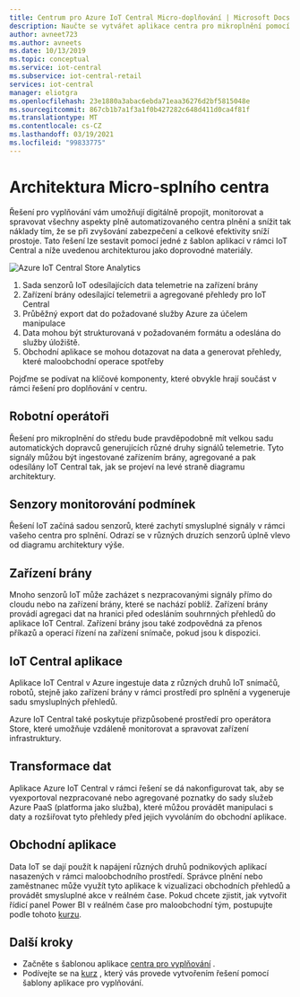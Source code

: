 ```yaml
---
title: Centrum pro Azure IoT Central Micro-doplňování | Microsoft Docs
description: Naučte se vytvářet aplikace centra pro mikroplnění pomocí naší šablony aplikace pro vyřizování softwaru v IoT Central
author: avneet723
ms.author: avneets
ms.date: 10/13/2019
ms.topic: conceptual
ms.service: iot-central
ms.subservice: iot-central-retail
services: iot-central
manager: eliotgra
ms.openlocfilehash: 23e1880a3abac6ebda71eaa36276d2bf5815048e
ms.sourcegitcommit: 867cb1b7a1f3a1f0b427282c648d411d0ca4f81f
ms.translationtype: MT
ms.contentlocale: cs-CZ
ms.lasthandoff: 03/19/2021
ms.locfileid: "99833775"
---
```

# <a name="micro-fulfillment-center-architecture"></a>Architektura Micro-splního centra

Řešení pro vyplňování vám umožňují digitálně propojit, monitorovat a spravovat všechny aspekty plně automatizovaného centra plnění a snížit tak náklady tím, že se při zvyšování zabezpečení a celkové efektivity sníží prostoje. Tato řešení lze sestavit pomocí jedné z šablon aplikací v rámci IoT Central a níže uvedenou architekturou jako doprovodné materiály.

![Azure IoT Central Store Analytics](./media/architecture/micro-fulfillment-center-architecture-frame.png)

1. Sada senzorů IoT odesílajících data telemetrie na zařízení brány
2. Zařízení brány odesílající telemetrii a agregované přehledy pro IoT Central
3. Průběžný export dat do požadované služby Azure za účelem manipulace
4. Data mohou být strukturovaná v požadovaném formátu a odeslána do služby úložiště.
5. Obchodní aplikace se mohou dotazovat na data a generovat přehledy, které maloobchodní operace spotřeby
 
Pojďme se podívat na klíčové komponenty, které obvykle hrají součást v rámci řešení pro doplňování v centru.

## <a name="robotic-carriers"></a>Robotní operátoři

Řešení pro mikroplnění do středu bude pravděpodobně mít velkou sadu automatických dopravců generujících různé druhy signálů telemetrie. Tyto signály můžou být ingestované zařízením brány, agregované a pak odesílány IoT Central tak, jak se projeví na levé straně diagramu architektury.  

## <a name="condition-monitoring-sensors"></a>Senzory monitorování podmínek

Řešení IoT začíná sadou senzorů, které zachytí smysluplné signály v rámci vašeho centra pro splnění. Odrazí se v různých druzích senzorů úplně vlevo od diagramu architektury výše.

## <a name="gateway-devices"></a>Zařízení brány

Mnoho senzorů IoT může zacházet s nezpracovanými signály přímo do cloudu nebo na zařízení brány, které se nachází poblíž. Zařízení brány provádí agregaci dat na hranici před odesláním souhrnných přehledů do aplikace IoT Central. Zařízení brány jsou také zodpovědná za přenos příkazů a operací řízení na zařízení snímače, pokud jsou k dispozici. 

## <a name="iot-central-application"></a>IoT Central aplikace

Aplikace IoT Central v Azure ingestuje data z různých druhů IoT snímačů, robotů, stejně jako zařízení brány v rámci prostředí pro splnění a vygeneruje sadu smysluplných přehledů.

Azure IoT Central také poskytuje přizpůsobené prostředí pro operátora Store, které umožňuje vzdáleně monitorovat a spravovat zařízení infrastruktury.

## <a name="data-transform"></a>Transformace dat
Aplikace Azure IoT Central v rámci řešení se dá nakonfigurovat tak, aby se vyexportoval nezpracované nebo agregované poznatky do sady služeb Azure PaaS (platforma jako služba), které můžou provádět manipulaci s daty a rozšiřovat tyto přehledy před jejich vyvoláním do obchodní aplikace. 

## <a name="business-application"></a>Obchodní aplikace
Data IoT se dají použít k napájení různých druhů podnikových aplikací nasazených v rámci maloobchodního prostředí. Správce plnění nebo zaměstnanec může využít tyto aplikace k vizualizaci obchodních přehledů a provádět smysluplné akce v reálném čase. Pokud chcete zjistit, jak vytvořit řídicí panel Power BI v reálném čase pro maloobchodní tým, postupujte podle tohoto [kurzu](./tutorial-in-store-analytics-create-app.md).

## <a name="next-steps"></a>Další kroky
* Začněte s šablonou aplikace [centra pro vyplňování](https://aka.ms/checkouttemplate) . 
* Podívejte se na [kurz](https://aka.ms/mfc-tutorial) , který vás provede vytvořením řešení pomocí šablony aplikace pro vyplňování.
